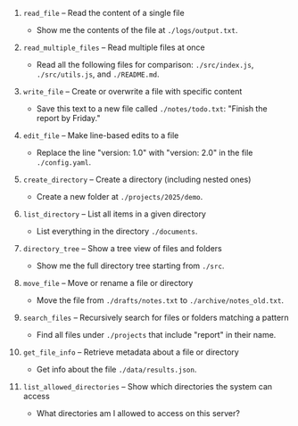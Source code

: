 1. `read_file` – Read the content of a single file

    -  Show me the contents of the file at `./logs/output.txt`.

2. `read_multiple_files` – Read multiple files at once

    -  Read all the following files for comparison: `./src/index.js`, `./src/utils.js`, and `./README.md`.

3. `write_file` – Create or overwrite a file with specific content

    -  Save this text to a new file called `./notes/todo.txt`: "Finish the report by Friday."

4. `edit_file` – Make line-based edits to a file

    -  Replace the line "version: 1.0" with "version: 2.0" in the file `./config.yaml`.

5. `create_directory` – Create a directory (including nested ones)

    -  Create a new folder at `./projects/2025/demo`.

6. `list_directory` – List all items in a given directory

    -  List everything in the directory `./documents`.

7. `directory_tree` – Show a tree view of files and folders

    -  Show me the full directory tree starting from `./src`.

8. `move_file` – Move or rename a file or directory

    -  Move the file from `./drafts/notes.txt` to `./archive/notes_old.txt`.

9. `search_files` – Recursively search for files or folders matching a pattern

    -  Find all files under `./projects` that include "report" in their name.

10. `get_file_info` – Retrieve metadata about a file or directory

    -  Get info about the file `./data/results.json`.

11. `list_allowed_directories` – Show which directories the system can access

    -  What directories am I allowed to access on this server?

